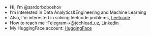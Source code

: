 - Hi, I’m @sardorboboshov
- I’m interested in Data Analytics&Engineering and Machine Learning
- Also, I'm interested in solving leetcode problems, [Leetcode](https://leetcode.com/techlead_uz/)
- How to reach me -Telegram->@techlead_uz, [Linkedin](https://www.linkedin.com/in/sardorboboshov/)
- My HuggingFace account: [HuggingFace]([https://www.linkedin.com/in/sardorboboshov/](https://huggingface.co/sardorboboshov))
<!---
sardorboboshov/sardorboboshov is a ✨ special ✨ repository because its `README.md` (this file) appears on your GitHub profile.
You can click the Preview link to take a look at your changes.
--->
